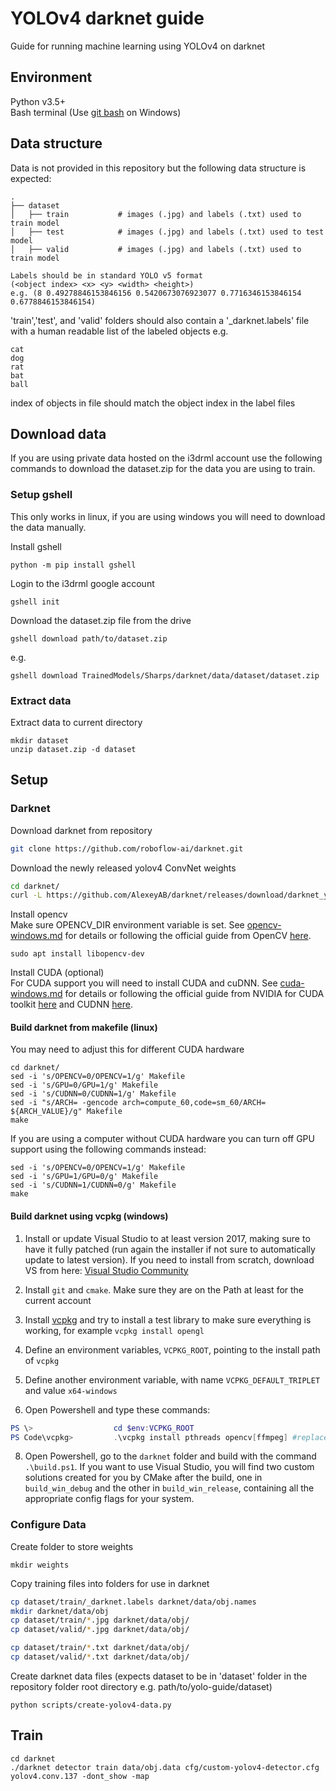 # YOLOv4 darknet guide
Guide for running machine learning using YOLOv4 on darknet

## Environment
Python v3.5+  
Bash terminal (Use [git bash](https://git-scm.com/downloads) on Windows)

## Data structure
Data is not provided in this repository but the following data structure is expected:
```
.
├── dataset
│   ├── train           # images (.jpg) and labels (.txt) used to train model
│   ├── test            # images (.jpg) and labels (.txt) used to test model
│   ├── valid           # images (.jpg) and labels (.txt) used to train model
```
```
Labels should be in standard YOLO v5 format  
(<object index> <x> <y> <width> <height>) 
e.g. (8 0.49278846153846156 0.5420673076923077 0.7716346153846154 0.6778846153846154)
```
'train','test', and 'valid' folders should also contain a '_darknet.labels' file with a human readable list of the labeled objects e.g.
```
cat
dog
rat
bat
ball
```
index of objects in file should match the object index in the label files

## Download data
If you are using private data hosted on the i3drml account use the following commands to download the dataset.zip for the data you are using to train.  

### Setup gshell
This only works in linux, if you are using windows you will need to download the data manually.  

Install gshell
```
python -m pip install gshell
```
Login to the i3drml google account
```
gshell init 
```
Download the dataset.zip file from the drive
```
gshell download path/to/dataset.zip
```
e.g.
```
gshell download TrainedModels/Sharps/darknet/data/dataset/dataset.zip
```
### Extract data
Extract data to current directory
```
mkdir dataset
unzip dataset.zip -d dataset
```

## Setup
### Darknet
Download darknet from repository
```bash
git clone https://github.com/roboflow-ai/darknet.git
```
Download the newly released yolov4 ConvNet weights
```bash
cd darknet/
curl -L https://github.com/AlexeyAB/darknet/releases/download/darknet_yolo_v3_optimal/yolov4.conv.137 --output yolov4.conv.137
```
Install opencv  
Make sure OPENCV_DIR environment variable is set. See [opencv-windows.md](opencv-windows.md) for details or following the official guide from OpenCV [here](https://docs.opencv.org/4.5.2/d3/d52/tutorial_windows_install.html). 
```
sudo apt install libopencv-dev
```
Install CUDA (optional)  
For CUDA support you will need to install CUDA and cuDNN. See [cuda-windows.md](cuda-windows.md) for details or following the official guide from NVIDIA for CUDA toolkit [here](https://docs.nvidia.com/cuda/cuda-installation-guide-microsoft-windows/index.html) and CUDNN [here](https://docs.nvidia.com/deeplearning/cudnn/install-guide/index.html).

#### Build darknet from makefile (linux)
You may need to adjust this for different CUDA hardware  
```
cd darknet/
sed -i 's/OPENCV=0/OPENCV=1/g' Makefile
sed -i 's/GPU=0/GPU=1/g' Makefile
sed -i 's/CUDNN=0/CUDNN=1/g' Makefile
sed -i "s/ARCH= -gencode arch=compute_60,code=sm_60/ARCH= ${ARCH_VALUE}/g" Makefile
make
```
If you are using a computer without CUDA hardware you can turn off GPU support using the following commands instead:
```
sed -i 's/OPENCV=0/OPENCV=1/g' Makefile
sed -i 's/GPU=1/GPU=0/g' Makefile
sed -i 's/CUDNN=1/CUDNN=0/g' Makefile
make
```

#### Build darknet using vcpkg (windows)
1. Install or update Visual Studio to at least version 2017, making sure to have it fully patched (run again the installer if not sure to automatically update to latest version). If you need to install from scratch, download VS from here: [Visual Studio Community](http://visualstudio.com)

3. Install `git` and `cmake`. Make sure they are on the Path at least for the current account

4. Install [vcpkg](https://github.com/Microsoft/vcpkg) and try to install a test library to make sure everything is working, for example `vcpkg install opengl`

5. Define an environment variables, `VCPKG_ROOT`, pointing to the install path of `vcpkg`

6. Define another environment variable, with name `VCPKG_DEFAULT_TRIPLET` and value `x64-windows`

7. Open Powershell and type these commands:

```PowerShell
PS \>                  cd $env:VCPKG_ROOT
PS Code\vcpkg>         .\vcpkg install pthreads opencv[ffmpeg] #replace with opencv[cuda,ffmpeg] in case you want to use cuda-accelerated openCV
```

8.  Open Powershell, go to the `darknet` folder and build with the command `.\build.ps1`. If you want to use Visual Studio, you will find two custom solutions created for you by CMake after the build, one in `build_win_debug` and the other in `build_win_release`, containing all the appropriate config flags for your system.

### Configure Data
Create folder to store weights
```
mkdir weights
```
Copy training files into folders for use in darknet
```bash
cp dataset/train/_darknet.labels darknet/data/obj.names
mkdir darknet/data/obj
cp dataset/train/*.jpg darknet/data/obj/
cp dataset/valid/*.jpg darknet/data/obj/

cp dataset/train/*.txt darknet/data/obj/
cp dataset/valid/*.txt darknet/data/obj/
```
Create darknet data files (expects dataset to be in 'dataset' folder in the repository folder root directory e.g. path/to/yolo-guide/dataset)
```
python scripts/create-yolov4-data.py
```

## Train
```
cd darknet
./darknet detector train data/obj.data cfg/custom-yolov4-detector.cfg yolov4.conv.137 -dont_show -map
```
